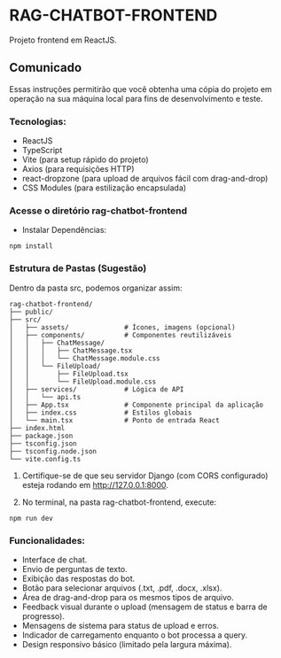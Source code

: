 # RAG-CHATBOT-FRONTEND

Projeto frontend em ReactJS. 

## Comunicado

Essas instruções permitirão que você obtenha uma cópia do projeto em operação na sua máquina local para fins de desenvolvimento e teste.

### Tecnologias:

 - ReactJS
 - TypeScript
 - Vite (para setup rápido do projeto)
 - Axios (para requisições HTTP)
 - react-dropzone (para upload de arquivos fácil com drag-and-drop)
 - CSS Modules (para estilização encapsulada)

### Acesse o diretório rag-chatbot-frontend

 - Instalar Dependências:

```
npm install
```

### Estrutura de Pastas (Sugestão)

Dentro da pasta src, podemos organizar assim:

```
rag-chatbot-frontend/
├── public/
├── src/
│   ├── assets/              # Ícones, imagens (opcional)
│   ├── components/          # Componentes reutilizáveis
│   │   ├── ChatMessage/
│   │   │   ├── ChatMessage.tsx
│   │   │   └── ChatMessage.module.css
│   │   └── FileUpload/
│   │       ├── FileUpload.tsx
│   │       └── FileUpload.module.css
│   ├── services/            # Lógica de API
│   │   └── api.ts
│   ├── App.tsx              # Componente principal da aplicação
│   ├── index.css            # Estilos globais
│   └── main.tsx             # Ponto de entrada React
├── index.html
├── package.json
├── tsconfig.json
├── tsconfig.node.json
└── vite.config.ts
```

 1. Certifique-se de que seu servidor Django (com CORS configurado) esteja rodando em http://127.0.0.1:8000.

 2. No terminal, na pasta rag-chatbot-frontend, execute:

```
npm run dev
```

### Funcionalidades:

 - Interface de chat.
 - Envio de perguntas de texto.
 - Exibição das respostas do bot.
 - Botão para selecionar arquivos (.txt, .pdf, .docx, .xlsx).
 - Área de drag-and-drop para os mesmos tipos de arquivo.
 - Feedback visual durante o upload (mensagem de status e barra de progresso).
 - Mensagens de sistema para status de upload e erros.
 - Indicador de carregamento enquanto o bot processa a query.
 - Design responsivo básico (limitado pela largura máxima).

